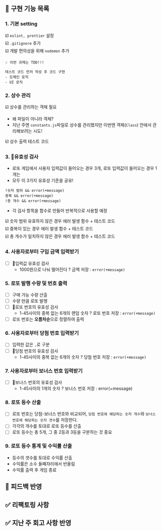 ## 📌 구현 기능 목록

### 1. 기본 setting

☑️ `eslint, prettier` 설정
<br />
☑️ `.gitignore` 추가
<br />
☑️ 개발 편의성을 위해 `nodemon` 추가
<br />

```
💡 이번 과제는 TDD!!!

테스트 코드 먼저 작성 후 코드 구현
- 도메인 로직 
- UI 로직 

```

### 2. 상수 관리

☑️ 상수를 관리하는 객체 필요

- 왜 파일이 아니라 객체?
- 지난 주엔 `constants.js`파일로 상수를 관리했지만 이번엔 객체(`Class`) 안에서 관리해보려는 시도!
  <br />

☑️ 상수 출력 테스트 코드

### 3. 🚨유효성 검사

- 로또 게임에서 사용자 입력값이 들어오는 경우 3개, 로또 입력값이 들어오는 경우 1개는
- 모두 이 3가지 유효성 기준을 공유!

```
!숫자 범위 && error(+message)
중복 && error(+message)
!총 개수 && error(+message)
```

- 각 검사 항목을 함수로 만들어 반복적으로 사용할 예정
  <br />

☑️ 숫자 범위 유효하지 않은 경우 에러 발생 함수 + 테스트 코드
<br />
☑️ 중복이 있는 경우 에러 발생 함수 + 테스트 코드
<br />
☑️ 총 개수가 일치하지 않은 경우 에러 발생 함수 + 테스트 코드

### 4. 사용자로부터 구입 금액 입력받기

- [ ] 🚨입력값 유효성 검사
    - 1000원으로 나눠 떨어진다 ? 금액 저장 : `error(+message)`

### 5. 로또 발행 수량 및 번호 출력

- [ ] 구매 가능 수량 산출
- [ ] 수량 만큼 로또 발행
- [ ] 🚨로또 번호의 유효성 검사
    - 1-45사이의 중복 없는 6개의 랜덤 숫자 ? 로또 번호 저장 : `error(+message)`
- [ ] 로또 번호는 **오름차순**으로 정렬하여 출력

### 6. 사용자로부터 당첨 번호 입력받기

- [ ] 입력한 값은 `,`로 구분
- [ ] 🚨당첨 번호의 유효성 검사
    - 1-45사이의 중복 없는 6개의 숫자 ? 당첨 번호 저장 : `error(+message)`

### 7. 사용자로부터 보너스 번호 입력받기

- [ ] 🚨보너스 번호의 유효성 검사
    - 1-45사이의 1개의 숫자 ? 보너스 번호 저장 : error(+message)

### 8. 로또 등수 산출

- [ ] 로또 번호는 당첨-보너스 번호와 비교되어, `당첨 번호에 해당하는 숫자 개수`와 `보너스 번호에 해당하는 숫자 갯수`를 저장한다.
- [ ] 각각의 개수를 토대로 로또 등수를 산출
- [ ] 로또 등수는 총 5개, 그 중 2등과 3등을 구분하는 것 중요

### 9. 로또 등수 통계 및 수익률 산출

- 등수의 갯수를 토대로 수익률 산출
- 수익률은 소수 둘째자리에서 반올림
- 수익률 출력 후 게임 종료

## 🚨 피드백 반영

## ✅ 리팩토링 사항

## ✅ 지난 주 회고 사항 반영
